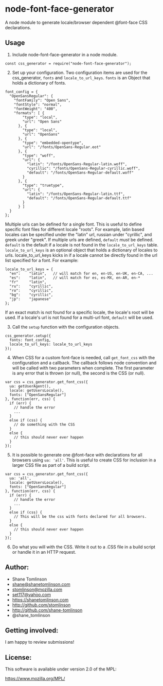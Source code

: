 # node-font-face-generator
A node module to generate locale/browser dependent @font-face CSS declarations.

## Usage
1. Include node-font-face-generator in a node module.
```
const css_generator = require("node-font-face-generator");
```

2. Set up your configuration.
Two configuration items are used for the css_generator, `fonts` and
`locale_to_url_keys`. `fonts` is an Object that holds a dictionary of fonts.
```
font_config = {
  "OpenSansRegular": {
    "fontFamily": "Open Sans",
    "fontStyle": "normal",
    "fontWeight": "400",
    "formats": [ {
        "type": "local",
        "url": "Open Sans"
      }, {
        "type": "local",
        "url": "OpenSans"
      }, {
        "type": "embedded-opentype",
        "url": "/fonts/OpenSans-Regular.eot"
      }, {
        "type": "woff",
        "url": {
          "latin": "/fonts/OpenSans-Regular-latin.woff",
          "cyrillic": "/fonts/OpenSans-Regular-cyrillic.woff",
          "default": "/fonts/OpenSans-Regular-default.woff"
        }
      }, {
        "type": "truetype",
        "url": {
          "latin": "/fonts/OpenSans-Regular-latin.ttf",
          "default": "/fonts/OpenSans-Regular-default.ttf"
        }
      } ]
  }
};
```
Multiple urls can be defined for a single font. This is useful to define
specific font files for different locale "roots". For example, latin based
locales can be specified under the "latin" url, russian under
"cyrillic", and greek under "greek". If multiple urls are defined, `default` *must* be defined. `default` is the default if a locale is not found in the `locale_to_url_keys` table.
`locale_to_url_keys` is an optional object that holds a dictionary of locales to urls. locale_to_url_keys kicks in if a locale cannot be directly found in the url list specified for a font. For example:
```
locale_to_url_keys = {
  "en":    "latin",   // will match for en, en-US, en-UK, en-CA, ...
  "es":    "latin",   // will match for es, es-MX, en-AR, en-*
  "fr"     "latin",
  "ru":    "cyrillic",
  "ro":    "cyrillic",
  "bg":    "cyrillic",
  "jp":    "japanese"
};
```
If an exact match is not found for a specific locale, the locale's root will be used. If a locale's url is not found for a multi-url font, `default` will be used.

3. Call the `setup` function with the configuration objects.
```
css_generator.setup({
  fonts: font_config,
  locale_to_url_keys: locale_to_url_keys
});
```

4. When CSS for a custom font-face is needed, call `get_font_css` with the
   configuration and a callback. The callback follows node convention and will
   be called with two parameters when complete. The first parameter is any
   error that is thrown (or null), the second is the CSS (or null).
```
var css = css_generator.get_font_css({
  ua: getUserAgent(),
  locale: getUsersLocale(),
  fonts: ["OpenSansRegular"]
}, function(err, css) {
  if (err) {
    // handle the error
    ...
  }
  else if (css) {
    // do something with the CSS
  }
  else {
    // this should never ever happen
  }
});
```

5. It is possible to generate one @font-face with declarations for all
   browsers using `ua: 'all'`. This is useful to create CSS for inclusion
   in a larger CSS file as part of a build script.
```
var css = css_generator.get_font_css({
  ua: 'all',
  locale: getUsersLocale(),
  fonts: ["OpenSansRegular"]
}, function(err, css) {
  if (err) {
    // handle the error
    ...
  }
  else if (css) {
    // This will be the css with fonts declared for all browsers.
  }
  else {
    // this should never ever happen
  }
});
```

6. Do what you will with the CSS. Write it out to a .CSS file in a build script or handle it in an HTTP request.

## Author:
* Shane Tomlinson
* shane@shanetomlinson.com
* stomlinson@mozilla.com
* set117@yahoo.com
* https://shanetomlinson.com
* http://github.com/stomlinson
* http://github.com/shane-tomlinson
* @shane_tomlinson

## Getting involved:
I am happy to review submissions!

## License:
This software is available under version 2.0 of the MPL:

  https://www.mozilla.org/MPL/


